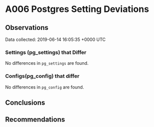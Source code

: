 # A006 Postgres Setting Deviations #

## Observations ##
Data collected: 2019-06-14 16:05:35 +0000 UTC  

### Settings (pg_settings) that Differ ###

No differences in `pg_settings` are found.

### Configs(pg_config) that differ ###

No differences in `pg_config` are found.



## Conclusions ##


## Recommendations ##

